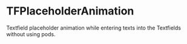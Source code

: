 # TFPlaceholderAnimation
 Textfield placeholder animation while entering texts into the Textfields without using pods.
